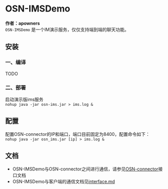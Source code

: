 ﻿# OSN-IMSDemo
**作者：apowners**  
`OSN-IMSDemo` 是一个IM演示服务，仅仅支持端到端的聊天功能。
## 安装
### 一、编译  
TODO
### 二、部署
启动演示版ims服务  
```nohup java -jar osn-ims.jar > ims.log &```
## 配置
配置OSN-connector的IP和端口，端口目前固定为8400，配置命令如下：  
```nohup java -jar osn_ims.jar [ip] > ims.log &```
## 文档
* OSN-IMSDemo与OSN-connector之间进行通信，请参见[OSN-connector](https://github.com/OpenBPI/osn-connector)接口文档  
* OSN-IMSDemo与客户端的通信文档见[interface.md](./interface.md)


